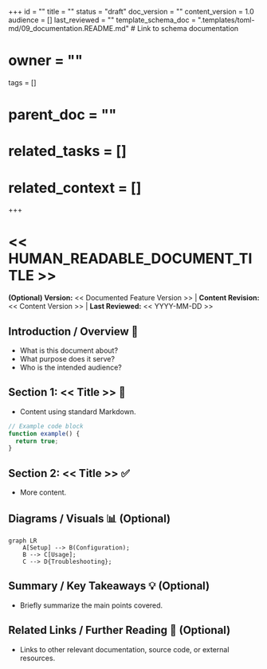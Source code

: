 +++
id = ""
title = ""
status = "draft"
doc_version = ""
content_version = 1.0
audience = []
last_reviewed = ""
template_schema_doc = ".templates/toml-md/09_documentation.README.md" # Link to schema documentation
# owner = ""
tags = []
# parent_doc = ""
# related_tasks = []
# related_context = []
+++

# << HUMAN_READABLE_DOCUMENT_TITLE >>

**(Optional) Version:** << Documented Feature Version >> | **Content Revision:** << Content Version >> | **Last Reviewed:** << YYYY-MM-DD >>

## Introduction / Overview 🎯

*   What is this document about?
*   What purpose does it serve?
*   Who is the intended audience?

## Section 1: << Title >> 📝

*   Content using standard Markdown.

```javascript
// Example code block
function example() {
  return true;
}
```

## Section 2: << Title >> ✅

*   More content.

## Diagrams / Visuals 📊 (Optional)

```mermaid
graph LR
    A[Setup] --> B(Configuration);
    B --> C[Usage];
    C --> D{Troubleshooting};
```

## Summary / Key Takeaways 💡 (Optional)

*   Briefly summarize the main points covered.

## Related Links / Further Reading 🔗 (Optional)

*   Links to other relevant documentation, source code, or external resources.
